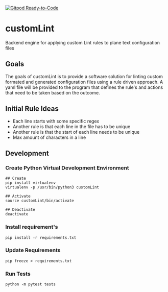 [![Gitpod Ready-to-Code](https://img.shields.io/badge/Gitpod-Ready--to--Code-blue?style=for-the-badge&logo=gitpod&logoColor=white)](https://gitpod.io/#https://github.com/cfkoehler/customLint)

# customLint

Backend engine for applying custom Lint rules to plane text configuration files

## Goals
The goals of customLint is to provide a software solution for linting custom formated and generated configuration files using a rule driven approach. A yaml file will be provided to the program that defines the rule's and actions that need to be taken based on the outcome.

## Initial Rule Ideas
- Each line starts with some specific regex
- Another rule is that each line in the file has to be unique
- Another rule is that the start of each line needs to be unique
- Max amount of characters in a line


## Development
### Create Python Virtual Development Environment
```
## Create
pip install virtualenv
virtualenv -p /usr/bin/python3 customLint

## Activate
source customLint/bin/activate

## Deactivate
deactivate
```

### Install requirement's
```
pip install -r requirements.txt
```

### Update Requirements 
```
pip freeze > requirements.txt
```

### Run Tests
```
python -m pytest tests
```